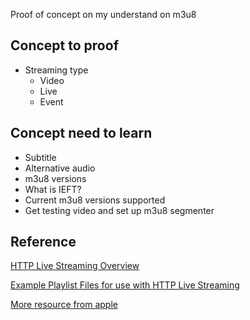 Proof of concept on my understand on m3u8

## Concept to proof


- Streaming type
    - Video
    - Live
    - Event


## Concept need to learn


- Subtitle
- Alternative audio
- m3u8 versions
- What is IEFT?
- Current m3u8 versions supported
- Get testing video and set up m3u8 segmenter


## Reference


[HTTP Live Streaming Overview](https://developer.apple.com/library/content/documentation/NetworkingInternet/Conceptual/StreamingMediaGuide/Introduction/Introduction.html#//apple_ref/doc/uid/TP40008332-CH1-SW1)

[Example Playlist Files for use with HTTP Live Streaming](https://developer.apple.com/library/content/technotes/tn2288/_index.html)

[More resource from apple](https://developer.apple.com/streaming/)